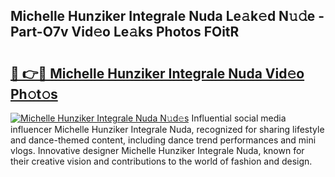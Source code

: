 ## Michelle Hunziker Integrale Nuda Le𝚊k𝚎d N𝚞𝚍e - Part-O7v Vid𝚎o Le𝚊ks Photos FOitR

# <h2><a href="http://fbdio6b.evod.top/?m=Michelle+Hunziker+Integrale+Nuda">🔗 👉🔴 Michelle Hunziker Integrale Nuda Vid𝚎o Ph𝚘t𝚘s</a></h2>

[![Michelle Hunziker Integrale Nuda N𝚞d𝚎s](https://i.imgur.com/8V9OHl7.gif)](http://fbdio6b.evod.top/?m=Michelle+Hunziker+Integrale+Nuda)
Influential social media influencer Michelle Hunziker Integrale Nuda, recognized for sharing lifestyle and dance-themed content, including dance trend performances and mini vlogs. Innovative designer Michelle Hunziker Integrale Nuda, known for their creative vision and contributions to the world of fashion and design. 
